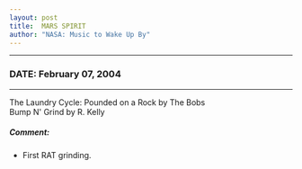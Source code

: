 ```yaml
---
layout: post
title:  MARS SPIRIT
author: "NASA: Music to Wake Up By"
---
```


----
### DATE: February 07, 2004
----
The Laundry Cycle: Pounded on a Rock by The Bobs<br />Bump N' Grind by R. Kelly

##### Comment:
* First RAT grinding.

